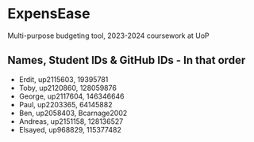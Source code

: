 # ExpensEase
Multi-purpose budgeting tool, 2023-2024 coursework at UoP 

## Names, Student IDs & GitHub IDs - In that order
- Erdit, up2115603, 19395781<br>
- Toby, up2120860, 128059876<br>
- George, up2117604, 146346646<br>
- Paul, up2203365, 64145882<br>
- Ben, up2058403, Bcarnage2002<br>
- Andreas, up2151158, 128136527<br>
- Elsayed, up968829, 115377482<br>
